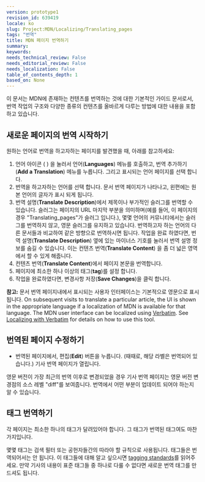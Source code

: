 ```yaml
---
version: prototype1
revision_id: 639419
locale: ko
slug: Project:MDN/Localizing/Translating_pages
tags: "번역"
title: MDN 페이지 번역하기
summary: 
keywords: 
needs_technical_review: False
needs_editorial_review: False
needs_localization: False
table_of_contents_depth: 1
based_on: None
---
```

<p>이 문서는 MDN에 존재하는 컨텐츠를 번역하는 것에 대한 기본적인 가이드 문서로서, 번역 작업의 구조와 다양한 종류의 컨텐츠를 올바르게 다루는 방법에 대한 내용을 포함하고 있습니다.</p>
<h2 id=".EC.83.88.EB.A1.9C.EC.9A.B4_.ED.8E.98.EC.9D.B4.EC.A7.80.EC.9D.98_.EB.B2.88.EC.97.AD_.EC.8B.9C.EC.9E.91.ED.95.98.EA.B8.B0">새로운 페이지의 번역 시작하기</h2>
<p>원하는 언어로 번역을 하고자하는 페이지를 발견했을 때, 아래를 참고하세요:</p>
<ol>
 <li>언어 아이콘 (
  <i class="icon-globe">
  </i>
  ) 을 눌러서 언어(<strong>Languages</strong>) 메뉴를 호출하고, 번역 추가하기(<strong>Add a Translation</strong>) 메뉴를 누릅니다. 그리고 표시되는 언어 페이지를 선택 합니다.</li>
 <li>번역을 하고자하는 언어를 선택 합니다. 문서 번역 페이지가 나타나고, 왼편에는 원본 언어의 글자가 표시 되게 됩니다.</li>
 <li>번역 설명(<strong>Translate Description</strong>)에서 제목이나 부가적인 슬러그를 번역할 수 있습니다. 슬러그는 페이지의 URL 마지막 부분을 의미하며(예를 들어, 이 페이지의 경우 "Translating_pages"가 슬러그 입니다.), 몇몇 언어의 커뮤니티에서는 슬러그를 번역하지 않고, 영문 슬러그를 유지하고 있습니다. 번역하고자 하는 언어의 다른 문서들과 비교하여 같은 방향으로 번역하시면 됩니다. 작업을 완료 하였다면, 번역 설명(<strong>Translate Description</strong>) 옆에 있는 마이너스 기호를 눌러서 번역 설명 정보를 숨길 수 있습니다. 이는 컨텐츠 번역(<strong>Translate Content</strong>) 을 좀 더 넓은 영역에서 할 수 있게 해줍니다.</li>
 <li>컨텐츠 번역(<strong>Translate Content</strong>)에서 페이지 본문을 번역합니다.</li>
 <li>페이지에 최소한 하나 이상의 태그(<strong>tag</strong>)를 설정 합니다.</li>
 <li>작업을 완료하였다면, 변경사항 저장(<strong>Save Changes</strong>)을 클릭 합니다.</li>
</ol>
<div class="note">
 <strong>참고:</strong> 문서 번역 페이지내에서 표시되는 사용자 인터페이스는 기본적으로 영문으로 표시됩니다. On subsequent visits to translate a particular article, the UI is shown in the appropriate language if a localization of MDN is available for that language. The MDN user interface can be localized using <a href="https://localize.mozilla.org/projects/mdn/" title="https://localize.mozilla.org/projects/mdn/">Verbatim</a>. See <a href="/en-US/docs/Mozilla/Localization/Localizing_with_Verbatim" title="/en-US/docs/Mozilla/Localization/Localizing_with_Verbatim">Localizing with Verbatim</a> for details on how to use this tool.</div>
<h2 id=".EB.B2.88.EC.97.AD.EB.90.9C_.ED.8E.98.EC.9D.B4.EC.A7.80_.EC.88.98.EC.A0.95.ED.95.98.EA.B8.B0">번역된 페이지 수정하기</h2>
<ul>
 <li>번역된 페이지에서, 편집(<strong>Edit</strong>) 버튼을 누릅니다. (때때로, 해당 라벨은 번역되어 있습니다.) 기사 번역 페이지가 열립니다.</li>
</ul>
<p>영문 버전이 가장 최근의 번역 이후로 변경되었을 경우 기사 번역 페이지는 영문 버전 변경점의 소스 레벨 "diff"를 보여줍니다. 번역에서 어떤 부분이 업데이트 되어야 하는지 알 수 있습니다.</p>
<h2 id=".ED.83.9C.EA.B7.B8_.EB.B2.88.EC.97.AD.ED.95.98.EA.B8.B0">태그 번역하기</h2>
<p>각 페이지는 최소한 하나의 태그가 달려있어야 합니다. 그 태그가 번역된 태그여도 마찬가지입니다.</p>
<p>몇몇 태그는 검색 필터 또는 공헌자들간의 따라야 할 규칙으로 사용됩니다. 태그들은 번역되어서는 안 됩니다. 이 태그들에 대해 알고 싶으시면 <a href="/en-US/docs/Project:MDN/Contributing/Tagging_standards">tagging standards</a>를 읽어주세요. 만약 기사의 내용이 표준 태그들 중 하나로 다룰 수 없다면 새로운 번역 태그를 만드셔도 됩니다.</p>

